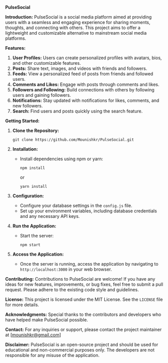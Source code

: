 **PulseSocial**

**Introduction:**
PulseSocial is a social media platform aimed at providing users with a seamless and engaging experience for sharing moments, thoughts, and connecting with others. This project aims to offer a lightweight and customizable alternative to mainstream social media platforms.

**Features:**
1. **User Profiles:** Users can create personalized profiles with avatars, bios, and other customizable features.
2. **Posts:** Share text, images, and videos with friends and followers.
3. **Feeds:** View a personalized feed of posts from friends and followed users.
4. **Comments and Likes:** Engage with posts through comments and likes.
5. **Followers and Following:** Build connections with others by following users and gaining followers.
6. **Notifications:** Stay updated with notifications for likes, comments, and new followers.
7. **Search:** Find users and posts quickly using the search feature.

**Getting Started:**
1. **Clone the Repository:**
   ```
   git clone https://github.com/Mounishkr/PulseSocial.git
   ```

2. **Installation:**
   - Install dependencies using npm or yarn:
     ```
     npm install
     ```
     or
     ```
     yarn install
     ```

3. **Configuration:**
   - Configure your database settings in the `config.js` file.
   - Set up your environment variables, including database credentials and any necessary API keys.

4. **Run the Application:**
   - Start the server:
     ```
     npm start
     ```

5. **Access the Application:**
   - Once the server is running, access the application by navigating to `http://localhost:3000` in your web browser.

**Contributing:**
Contributions to PulseSocial are welcome! If you have any ideas for new features, improvements, or bug fixes, feel free to submit a pull request. Please adhere to the existing code style and guidelines.

**License:**
This project is licensed under the MIT License. See the `LICENSE` file for more details.

**Acknowledgments:**
Special thanks to the contributors and developers who have helped make PulseSocial possible.

**Contact:**
For any inquiries or support, please contact the project maintainer at [mounishkr@gmail.com]

**Disclaimer:**
PulseSocial is an open-source project and should be used for educational and non-commercial purposes only. The developers are not responsible for any misuse of the application.
